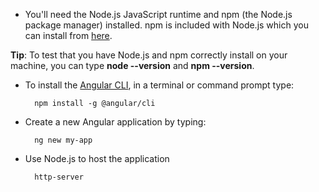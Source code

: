 +  You'll need the Node.js JavaScript runtime and npm (the Node.js package manager) installed. npm is included with Node.js which you can install from [here](https://nodejs.org/en/download/).

**Tip**: To test that you have Node.js and npm correctly install on your machine, you can type **node --version** and **npm --version**.

+ To install the [Angular CLI](https://cli.angular.io/), in a terminal or command prompt type:

        npm install -g @angular/cli

+ Create a new Angular application by typing:

        ng new my-app

+ Use Node.js to host the application

        http-server